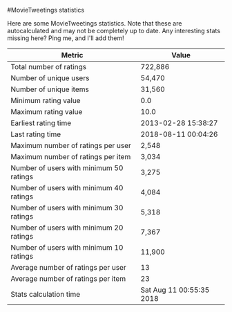 #MovieTweetings statistics

Here are some MovieTweetings statistics. Note that these are autocalculated and may not be completely up to date. Any interesting stats missing here? Ping me, and I'll add them!

Metric | Value
--- | ---
Total number of ratings                 | 722,886
Number of unique users                  | 54,470
Number of unique items                  | 31,560
Minimum rating value                    | 0.0
Maximum rating value                    | 10.0
Earliest rating time                    | 2013-02-28 15:38:27
Last rating time                        | 2018-08-11 00:04:26
Maximum number of ratings per user      | 2,548
Maximum number of ratings per item      | 3,034
Number of users with minimum 50 ratings | 3,275
Number of users with minimum 40 ratings | 4,084
Number of users with minimum 30 ratings | 5,318
Number of users with minimum 20 ratings | 7,367
Number of users with minimum 10 ratings | 11,900
Average number of ratings per user      | 13
Average number of ratings per item      | 23
Stats calculation time                  | Sat Aug 11 00:55:35 2018

